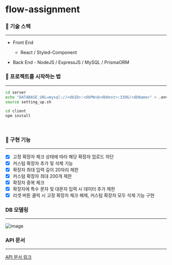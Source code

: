 # flow-assignment

### 📗 기술 스택

---

- Front End

  - React / Styled-Component

- Back End - NodeJS / ExpressJS / MySQL / PrismaORM
  <br>

### 📗 프로젝트를 시작하는 법

---

```bash
cd server
echo "DATABASE_URL=mysql://<dbID>:<dbPW>@<dbHost>:3306/<dbName>" > .env
source setting_up.sh

cd client
npm install
```

<br>

### 🌈 구현 기능

---

- [x] 고정 확장자 체크 상태에 따라 해당 확장자 업로드 차단
- [x] 커스텀 확장자 추가 및 삭제 기능
- [x] 확장자 최대 입력 길이 20자리 제한
- [x] 커스텀 확장자 최대 200개 제한
- [x] 확장자 중복 체크
- [x] 확장자에 특수 문자 및 대문자 입력 시 데이터 추가 제한
- [x] 리셋 버튼 클릭 시 고정 확장자 체크 해제, 커스텀 확장자 모두 삭제 기능 구현

### DB 모델링

---

![image](https://user-images.githubusercontent.com/85930725/147902873-be9d9e07-6665-4087-a915-f5755723cc05.png)
<br>

### API 문서

---

[API 문서 링크](https://documenter.getpostman.com/view/16343905/UVRHj44E#2f4d0a9b-c8a1-4958-ba3a-9b923a71ad03)
<br>
